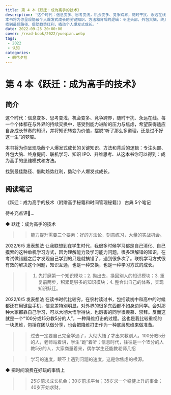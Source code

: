 ```yaml
---
title: 第 4 本《跃迁：成为高手的技术》
description: '这个时代：信息变多、思考变浅，机会变多、竞争跨界，随时干扰、永远在线。每一个个体都在与外界的持续交换中，感受到能力进阶的压力与焦虑，希望获得适应自身成长节奏的知识，并将知识转变为价值，摆脱“听了那么多道理，还是过不好这一生”的梦魇。
本书将为你呈现隐蔽个人爆发式成长的关键知识、方法和背后的逻辑：专注头部、外包大脑、终身提问、联机学习、知识  IPO、升维思考、从这本书你可以得到：成为高手的思维模式和方法。
找到最佳路径、借助趋势红利，撬动个人爆发式成长。'
date: 2022-09-25 20:00:00
cover: /read-book/2022/yueqian.webp
tags:
 - 2022
 - 认知
categories:
 - 朝花夕拾
---
```

# 第 4 本《跃迁：成为高手的技术》

## 简介
这个时代：信息变多、思考变浅，机会变多、竞争跨界，随时干扰、永远在线。每一个个体都在与外界的持续交换中，感受到能力进阶的压力与焦虑，希望获得适应自身成长节奏的知识，并将知识转变为价值，摆脱“听了那么多道理，还是过不好这一生”的梦魇。

本书将为你呈现隐蔽个人爆发式成长的关键知识、方法和背后的逻辑：专注头部、外包大脑、终身提问、联机学习、知识  IPO、升维思考、从这本书你可以得到：成为高手的思维模式和方法。

找到最佳路径、借助趋势红利，撬动个人爆发式成长。

## 阅读笔记
《跃迁：成为高手的技术（附赠高手秘籍和时间管理秘籍）》
古典
5个笔记

待补充点评🚀...

◆  跃迁：成为高手的技术

>> 能力提升需要三个要素：好的方法论，刻意练习，大量的实战机会。

2022/6/5 发表想法
让我联想到在学生时代，我很多时候学习都是自己消化、自己摸索的这种单机学习方式，因为理解能力及学习能力问题，很多理解错的知识，在考试做错题之后才发现自己学到的只是就搞错了，遇到很多次了。联机学习方式很有效的解决这个问题，知识互通，也是一种交换，也是一种学习方式的成长。
>> 1. 先打磨第一个知识模块；2. 抛出去，换回别人的知识模块；3. 重复前两步，积累足够多的知识模块；4. 整合出自己的体系，实现知识跃迁。

2022/6/5 发表想法
在读书时代比较穷，在农村读过书，包括读初中和高中的时候都还在用键盘手机，信息差特别明显，对外界的很多东西都不如身边同学。会对那种大家都靠自己学习，可以大彻大悟学得快，也厉害的同学很羡慕、崇拜。反而这就是一个“100分或15分教5分的人”，一种降维打击的过程。这也是我比较重视的一块思维，包括在团队做分享，也会把降维打击作为一种底层思维来做准备。
>> 过去一定要自己完全学通了，大彻大悟了才出来教别人。100分教5分的人，老师站着讲，学生“跪”着听；信息时代，往往是一个15分的人教5分的人，大家商量着来，偶尔学生还能教老师几招

>> 学习的速度，跟不上遇到问题的速度。这是你焦虑的根源。

◆  把时间浪费在好玩的事情上

>> 25岁前求成长机会；30岁前求平台；35岁求一个稳健上升的事业；40岁开始求财。
